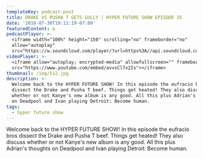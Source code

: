 ```yaml
---
templateKey: podcast-post
title: DRAKE VS PUSHA T GETS GULLY | HYPER FUTURE SHOW EPISODE 35
date: '2018-07-30T19:11:19-07:00'
featuredContent: a
podcastPlayer: >-
  <iframe width="100%" height="150" scrolling="no" frameborder="no"
  allow="autoplay"
  src="https://w.soundcloud.com/player/?url=https%3A//api.soundcloud.com/tracks/455230743&color=%23ff5500&auto_play=false&hide_related=false&show_comments=true&show_user=true&show_reposts=false&show_teaser=true&visual=true"></iframe>
videoPlayer: >-
  <iframe allow="autoplay; encrypted-media" allowfullscreen="" frameborder="0"
  src="https://www.youtube.com/embed/avvsCl7x2Is"></iframe>
thumbnail: /img/512.jpg
description: >-
  Welcome back to the HYPER FUTURE SHOW! In this episode the eufracio bros
  dissect the Drake and Pusha T beef. Things get heated! They also discuss
  whether or not Kanye's new album is any good. All this plus Adrian's thoughts
  on Deadpool and Ivan playing Detroit: Become human.
tags:
  - hyper future show
---
```

<p>Welcome back to the HYPER FUTURE SHOW! In this episode the eufracio bros dissect the Drake and Pusha T beef. Things get heated! They also discuss whether or not Kanye's new album is any good. All this plus Adrian's thoughts on Deadpool and Ivan playing Detroit: Become human.</p>
